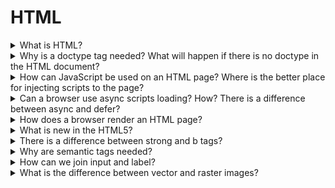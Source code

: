 # HTML

<details>
  <summary>What is HTML?</summary>
  
  HTML is the hypertext markup language. It is one of the XML types that allows describing document structure in a browser-friendly view.

</details>

<details>
  <summary>Why is a doctype tag needed? What will happen if there is no doctype in the HTML document?</summary>
  
  Doctype allows understanding what type of the HTML standards browser should use for a document. Without this tag, a browser will work in compatibility mode. As a result, experimental features can be used that can break a document view.

</details>

<details>
  <summary>How can JavaScript be used on an HTML page? Where is the better place for injecting scripts to the page?</summary>
  
  For working with JavaScript, HTML document has a script tag. There are two opportunities for injection scripts:

  * Firstly, JavaScript code can be between open/close scripts tags.

  `<script>...your code</script>`

  * Secondly, the script tag can inject an external script. For it, need to add an src attribute with link to the external script.

  `<script src=’...’ />`

  **Note:** cannot mix these two ways. One script tag cannot have external and internal scripts at the same time. In this case, the browser runs the only external script.

  Also, the best place for script injection is the last part of the HTML document before close body tag because when a browser starts work with a script tag, it stops other processes before the script is loaded and run. Besides, there are async and defer attributes for async loading.

</details>

<details>
  <summary>Can a browser use async scripts loading? How? There is a difference between async and defer?</summary>
  
  The async loading of external scripts is allowed by async and defer attributes of a script tag. This functionality could be useful when to need to add additional functionality that not depend on others. For example, advertising banners. So, there are two ways to set async loading.
  
  * Firstly, to add an async attribute to a script tag. In this case, the script will be loaded async and run right after loading.
  
  * Secondly, to add a defer attribute to the tag. In this case, a browser run scripts after finish load all sources. Moreover, there will save the order of the loaded scripts.

  For example, try to imagen that we have five scripts like these:

  `<script class=’script1’ ...  />`
  `<script class=’script2’ deffer ...  />`
  `<script class=’script3’ deffer ...  />`
  `<script class=’script4’ async ...  />`
  `<script class=’script5’ ...  />`

  So, there is next order of the scripts runing: script1 -> script5 -> script4 -> script2 -> script3

</details>

<details>
  <summary>How does a browser render an HTML page?</summary>
  
  Loading of a web page starts from a request for an HTML document. After that, a browser parse parts of the gotten documents and generate the document object model. When the browser finds a link to external sources as styles, images or scripts, it requests a new resource. Part of the requests could be blocking (It meant that browser stop other actions before those requests are loading). Next browser builds a CSS object model. After that, the browser generates a render tree where consulate styles for each element on the page. Next is a layout stage that defines elements positions on the web page. And finally, browser paint web page.

  In details:
  1. The Document Object Model is defined from tokens those were gotten from responses in HTML view and turn into nodes. They start from the start tag and end to end tag. Nodes content all necessary information about the HTML element and have a connection with render three through tokens. Note: Time of document processing depends on the count of nodes.
  2. Download styles and build the CSS Object Model (CSSOM). It contents nodes with CSS styles of elements.
  3. After that, the browser forms render tree from the DOM and the CSSOM. The render tree duplicates DOM without invisible elements as the head. Render tree's nodes contain the DOM element or text element and style.
  4. Next one is the layout. For each render tree element calculate a position on document view.
  5. Browser paint elements in the window.
  
  *Repaint* - happen when styles are changed, but proportions and position are not changed browser just repaint it.
  
  *Reflow* - happen when proportions and positions are changed. It could happen from the reasons:
  * DOM manipulation (add, remove, change of nodes);
  * Content changing;
  * Calculation and changing of CSS properties;
  * Adding, removing CSS layouts;
  * Manipulation of class attributes;
  * Resizing of browser proportions;
  * Activation of pseudo-classes (for example, :hover).

</details>

<details>
  <summary>What is new in the HTML5?</summary>
  
  * Canvas, tag for management of 2D graphic arts. Can be used for creating dynamic images and charts;
  * Video and audio, tags add functionality for working with audio and video content without additional technologies;
  * Context menu, opportunity adding context menus in your site;
  * Semantic tags as a header, a footer, a main and etc., tags add better structure and have semantic meaning;
  * New types for input tag as DateTime, Date, Week, URL, Email, etc., expand functionality for control elements;
  * Syntaxis for settings of charset;
  * Href attribute for links is necessary now;
  * Async attribute for scripts.

</details>

<details>
  <summary>There is a difference between strong and b tags?</summary>
  In progress ...
</details>

<details>
  <summary>Why are semantic tags needed?</summary>
  In progress ...
</details>

<details>
  <summary>How can we join input and label?</summary>
  In progress ...
</details>

<details>
  <summary>What is the difference between vector and raster images?</summary>
  In progress ...
</details>

